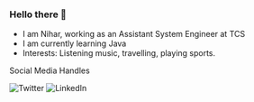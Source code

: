 ### Hello there 👋

<!--
**nihardave19/nihardave19** is a ✨ _special_ ✨ repository because its `README.md` (this file) appears on your GitHub profile.

Here are some ideas to get you started:

- 🔭 I’m currently working on ...
- 🌱 I’m currently learning ...
- 👯 I’m looking to collaborate on ...
- 🤔 I’m looking for help with ...
- 💬 Ask me about ...
- 📫 How to reach me: ...
- 😄 Pronouns: ...
- ⚡ Fun fact: ...
-->

- I am Nihar, working as an Assistant System Engineer at TCS
- I am currently learning Java
- Interests: Listening music, travelling, playing sports.



Social Media Handles

![Twitter](https://img.shields.io/badge/Twitter-%231DA1F2.svg?style=for-the-badge&logo=Twitter&logoColor=white)  ![LinkedIn](https://img.shields.io/badge/linkedin-%230077B5.svg?style=for-the-badge&logo=linkedin&logoColor=white)
